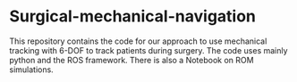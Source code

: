 # Surgical-mechanical-navigation
This repository contains the code for our approach to use mechanical tracking with 6-DOF to track patients during surgery. The code uses mainly python and the ROS framework. There is also a Notebook on ROM simulations.